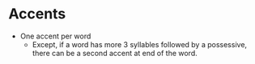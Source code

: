 # Accents

- One accent per word
  - Except, if a word has more 3 syllables followed by a possessive, there can be a second accent at end of the word.
